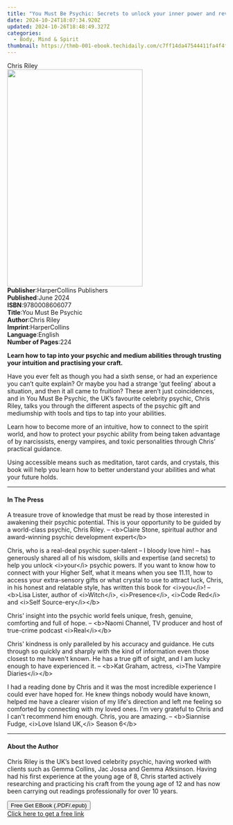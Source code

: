 ```yaml
---
title: "You Must Be Psychic: Secrets to unlock your inner power and reveal your future | Free Book"
date: 2024-10-24T18:07:34.920Z
updated: 2024-10-26T18:48:49.327Z
categories:
  - Body, Mind & Spirit
thumbnail: https://thmb-001-ebook.techidaily.com/c7ff14da47544411fa4f4fa0ceb6925d26b8063ffb33d5cd8f626f168a80244e.jpg
---
```

<main id="book-container">
  <div class="flex flex-col">
    <div class="book-brief flex-1 py-6 px-4 sm:p-6 md:py-10 md:px-8">
      <!-- brief-->
      <div class="book-brief-main">Chris Riley</div>
    </div>
    <div
      class="book-meta-info flex-1 grid gap-4 col-start-1 col-end-3 row-start-1 sm:mb-6 sm:grid-cols-4 lg:gap-6 lg:col-start-2 lg:row-end-6 lg:row-span-6 lg:mb-0"
    >
      <div
        class="book-meta-info-left place-content-center mt-4 p-4 text-sm leading-6 col-start-2 col-span-2 dark:text-slate-400"
      >
        <img
          class="w-full h-500 object-cover rounded-lg sm:h-255 sm:col-span-2 lg:col-span-full"
          src="https://img-001-ebook.techidaily.com/9d3c1a39e121c7dbc1059f0ac6868148243e9913e164725da1a25a68814b79bc.jpg"
          alt=""
          width="312"
          height="500"
        />
      </div>
      <div
        class="book-meta-info-right mt-2 col-start-1 row-start-2 col-span-3 self-center"
      >
        <!-- meta data  -->
        <div class="flex flex-col px-4 md:px-8">
          <div class="flex-1">
            <strong>Publisher</strong>:<span class="px-2"
              >HarperCollins Publishers</span
            >
          </div>
          <div class="flex-1">
            <strong>Published</strong>:<span class="px-2">June 2024</span>
          </div>
          <div class="flex-1">
            <strong>ISBN</strong>:<span class="px-2">9780008606077</span>
          </div>
          <div class="flex-1">
            <strong>Title</strong>:<span class="px-2">You Must Be Psychic</span>
          </div>
          <div class="flex-1">
            <strong>Author</strong>:<span class="px-2">Chris Riley</span>
          </div>
          <div class="flex-1">
            <strong>Imprint</strong>:<span class="px-2">HarperCollins</span>
          </div>
          <div class="flex-1">
            <strong>Language</strong>:<span class="px-2">English</span>
          </div>
          <div class="flex-1">
            <strong>Number of Pages</strong>:<span class="px-2">224</span>
          </div>
        </div>
      </div>
    </div>
    <div class="book-description flex-1 py-6 px-4 sm:p-6 md:py-10 md:px-8">
      <div class="book-description-main">
        <div accordion-content="" id="description">
          <p>
            <strong
              >Learn how to tap into your psychic and medium abilities through
              trusting your intuition and practising your craft.</strong
            >
          </p>
          <p>
            Have you ever felt as though you had a sixth sense, or had an
            experience you can’t quite explain? Or maybe you had a strange ‘gut
            feeling’ about a situation, and then it all came to fruition? These
            aren’t just coincidences, and in You Must Be Psychic, the UK’s
            favourite celebrity psychic, Chris Riley, talks you through the
            different aspects of the psychic gift and mediumship with tools and
            tips to tap into your abilities.
          </p>
          <p>
            Learn how to become more of an intuitive, how to connect to the
            spirit world, and how to protect your psychic ability from being
            taken advantage of by narcissists, energy vampires, and toxic
            personalities through Chris’ practical guidance.
          </p>
          <p>
            Using accessible means such as meditation, tarot cards, and
            crystals, this book will help you learn how to better understand
            your abilities and what your future holds.
          </p>
        </div>
        <div class="accordion-fader"></div>
      </div>
    </div>
    <div class="book-excerpts flex-1 py-6 px-4 sm:p-6 md:py-10 md:px-8">
      <!-- excerpts-->
      <div class="book-excerpts-main">
        <hr />
        <h4 class="placeholder placeholder-heading">
          <span>In The Press</span>
        </h4>
        <p></p>
        <p>
          A treasure trove of knowledge that must be read by those interested in
          awakening their psychic potential. This is your opportunity to be
          guided by a world-class psychic, Chris Riley. – &lt;b&gt;Claire Stone,
          spiritual author and award-winning psychic development
          expert&lt;/b&gt;
        </p>
        <p>
          Chris, who is a real-deal psychic super-talent – I bloody love him! –
          has generously shared all of his wisdom, skills and expertise (and
          secrets) to help you unlock &lt;i&gt;your&lt;/i&gt; psychic powers. If
          you want to know how to connect with your Higher Self, what it means
          when you see 11.11, how to access your extra-sensory gifts or what
          crystal to use to attract luck, Chris, in his honest and relatable
          style, has written this book for &lt;i&gt;you&lt;/i&gt;! –
          &lt;b&gt;Lisa Lister, author of &lt;i&gt;Witch&lt;/i&gt;,
          &lt;i&gt;Presence&lt;/i&gt;, &lt;i&gt;Code Red&lt;/i&gt; and
          &lt;i&gt;Self Source-ery&lt;/i&gt;&lt;/b&gt;
        </p>
        <p>
          Chris' insight into the psychic world feels unique, fresh, genuine,
          comforting and full of hope. – &lt;b&gt;Naomi Channel, TV producer and
          host of true-crime podcast &lt;i&gt;Real&lt;/i&gt;&lt;/b&gt;
        </p>
        <p>
          Chris' kindness is only paralleled by his accuracy and guidance. He
          cuts through so quickly and sharply with the kind of information even
          those closest to me haven't known. He has a true gift of sight, and I
          am lucky enough to have experienced it. – &lt;b&gt;Kat Graham,
          actress, &lt;i&gt;The Vampire Diaries&lt;/i&gt;&lt;/b&gt;
        </p>
        <p>
          I had a reading done by Chris and it was the most incredible
          experience I could ever have hoped for. He knew things nobody would
          have known, helped me have a clearer vision of my life's direction and
          left me feeling so comforted by connecting with my loved ones. I'm
          very grateful to Chris and I can't recommend him enough. Chris, you
          are amazing. – &lt;b&gt;Siannise Fudge, &lt;i&gt;Love Island
          UK,&lt;/i&gt; Season 6&lt;/b&gt;
        </p>
        <p></p>
      </div>
    </div>
    <div class="book-about-author flex-1 py-6 px-4 sm:p-6 md:py-10 md:px-8">
      <!-- about author-->
      <div class="book-main-author-main">
        <hr />
        <h4 class="placeholder placeholder-heading">
          <span>About the Author</span>
        </h4>
        <p></p>
        <p>
          Chris Riley is the UK’s best loved celebrity psychic, having worked
          with clients such as Gemma Collins, Jac Jossa and Gemma Atksinson.
          Having had his first experience at the young age of 8, Chris started
          actively researching and practicing his craft from the young age of 12
          and has now been carrying out readings professionally for over 10
          years.
        </p>
        <p></p>
      </div>
    </div>
    <div class="book-free-get flex-1 py-6 px-4 sm:p-6 md:py-10 md:px-8">
      <button
        id="btn-free-get"
        class="bg-blue-500 hover:bg-blue-700 text-white font-bold py-2 px-4 rounded"
      >
        Free Get EBook (.PDF/.epub)
      </button>
      <div id="countdown-display" class="px-2 text-lg mt-2"></div>
      <a
        id="free-link"
        class="hidden bg-blue-500 hover:bg-blue-700 text-white font-bold py-2 px-4 rounded"
        href="https://www.ebooks.com/en-us/book/210866914/you-must-be-psychic-secrets-to-unlock-your-inner-power-and-reveal-your-future/chris-riley/"
        target="_blank"
        >Click here to get a free link</a
      >
    </div>
    <script>
      let countdownTime = 0;
      let countdownInterval = null;
      document
        .getElementById('btn-free-get')
        .addEventListener('click', startCountdown);
      function startCountdown() {
        countdownTime = new Date().getTime() + 60000 * 3;
        countdownInterval = setInterval(updateCountdown, 1000);
        document.getElementById('btn-free-get').disabled = true;
        document
          .getElementById('btn-free-get')
          .classList.add('bg-gray-500', 'cursor-not-allowed');
      }
      function updateCountdown() {
        let currentTime = new Date().getTime();
        let timeLeft = countdownTime - currentTime;
        let secondsLeft = Math.floor(timeLeft / 1000);
        document.getElementById('countdown-display').innerHTML =
          `Remaining time: ${secondsLeft} seconds.`;
        if (secondsLeft <= 0) {
          clearInterval(countdownInterval);
          document.getElementById('btn-free-get').classList.add('hidden');
          document.getElementById('free-link').classList.remove('hidden');
          document.getElementById('countdown-display').innerHTML = '';
        }
      }
    </script>
  </div>
</main>

<ins class="adsbygoogle"
      style="display:block"
      data-ad-client="ca-pub-7571918770474297"
      data-ad-slot="8358498916"
      data-ad-format="auto"
      data-full-width-responsive="true"></ins>
    